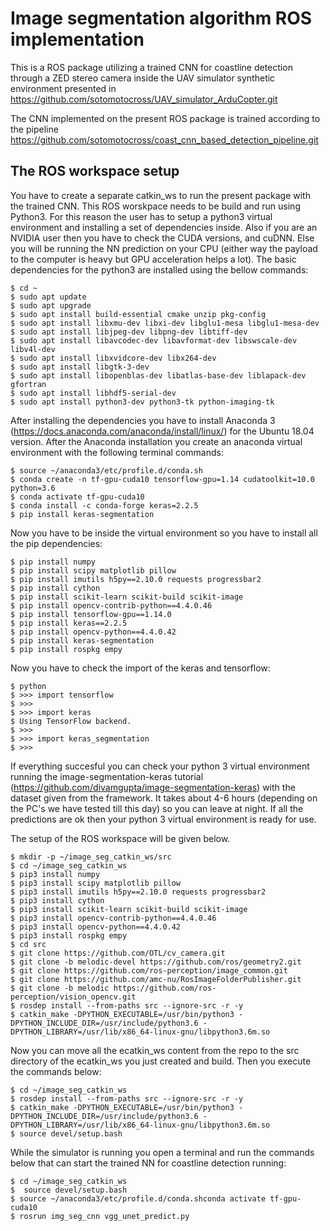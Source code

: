 # Image segmentation algorithm ROS implementation
This is a ROS package utilizing a trained CNN for coastline detection through a ZED stereo camera inside the UAV simulator synthetic environment presented in https://github.com/sotomotocross/UAV_simulator_ArduCopter.git

The CNN implemented on the present ROS package is trained according to the pipeline https://github.com/sotomotocross/coast_cnn_based_detection_pipeline.git

## The ROS workspace setup
You have to create a separate catkin_ws to run the present package with the trained CNN. This ROS worskpace needs to be build and run using Python3. For this reason the user has to setup a python3 virtual environment and installing a set of dependencies inside. Also if you are an NVIDIA user then you have to check the CUDA versions, and cuDNN. Else you will be running the NN prediction on your CPU (either way the payload to the computer is heavy but GPU acceleration helps a lot).
The basic dependencies for the python3 are installed using the bellow commands:
```
$ cd ~
$ sudo apt update
$ sudo apt upgrade
$ sudo apt install build-essential cmake unzip pkg-config
$ sudo apt install libxmu-dev libxi-dev libglu1-mesa libglu1-mesa-dev
$ sudo apt install libjpeg-dev libpng-dev libtiff-dev
$ sudo apt install libavcodec-dev libavformat-dev libswscale-dev libv4l-dev
$ sudo apt install libxvidcore-dev libx264-dev
$ sudo apt install libgtk-3-dev
$ sudo apt install libopenblas-dev libatlas-base-dev liblapack-dev gfortran
$ sudo apt install libhdf5-serial-dev
$ sudo apt install python3-dev python3-tk python-imaging-tk
```
After installing the dependencies you have to install Anaconda 3 (https://docs.anaconda.com/anaconda/install/linux/) for the Ubuntu 18.04 version.
After the Anaconda installation you create an anaconda virtual environment with the following terminal commands:
```
$ source ~/anaconda3/etc/profile.d/conda.sh
$ conda create -n tf-gpu-cuda10 tensorflow-gpu=1.14 cudatoolkit=10.0 python=3.6
$ conda activate tf-gpu-cuda10
$ conda install -c conda-forge keras=2.2.5
$ pip install keras-segmentation
```
Now you have to be inside the virtual environment so you have to install all the pip dependencies:
```
$ pip install numpy
$ pip install scipy matplotlib pillow
$ pip install imutils h5py==2.10.0 requests progressbar2
$ pip install cython
$ pip install scikit-learn scikit-build scikit-image
$ pip install opencv-contrib-python==4.4.0.46
$ pip install tensorflow-gpu==1.14.0
$ pip install keras==2.2.5
$ pip install opencv-python==4.4.0.42
$ pip install keras-segmentation
$ pip install rospkg empy
```
Now you have to check the import of the keras and tensorflow:
```
$ python
$ >>> import tensorflow
$ >>>
$ >>> import keras
$ Using TensorFlow backend.
$ >>>
$ >>> import keras_segmentation
$ >>>
```
If everything succesful you can check your python 3 virtual environment running the image-segmentation-keras tutorial (https://github.com/divamgupta/image-segmentation-keras) with the dataset given from the framework. It takes about 4-6 hours (depending on the PC's we have tested till this day) so you can leave at night. If all the predictions are ok then your python 3 virtual environment is ready for use.

The setup of the ROS workspace will be given below.
```
$ mkdir -p ~/image_seg_catkin_ws/src
$ cd ~/image_seg_catkin_ws
$ pip3 install numpy
$ pip3 install scipy matplotlib pillow
$ pip3 install imutils h5py==2.10.0 requests progressbar2
$ pip3 install cython
$ pip3 install scikit-learn scikit-build scikit-image
$ pip3 install opencv-contrib-python==4.4.0.46
$ pip3 install opencv-python==4.4.0.42
$ pip3 install rospkg empy
$ cd src
$ git clone https://github.com/OTL/cv_camera.git
$ git clone -b melodic-devel https://github.com/ros/geometry2.git
$ git clone https://github.com/ros-perception/image_common.git
$ git clone https://github.com/amc-nu/RosImageFolderPublisher.git
$ git clone -b melodic https://github.com/ros-perception/vision_opencv.git
$ rosdep install --from-paths src --ignore-src -r -y
$ catkin_make -DPYTHON_EXECUTABLE=/usr/bin/python3 -DPYTHON_INCLUDE_DIR=/usr/include/python3.6 -DPYTHON_LIBRARY=/usr/lib/x86_64-linux-gnu/libpython3.6m.so
```
Now you can move all the ecatkin_ws content from the repo to the src directory of the ecatkin_ws you just created and build.
Then you execute the commands below:
```
$ cd ~/image_seg_catkin_ws
$ rosdep install --from-paths src --ignore-src -r -y
$ catkin_make -DPYTHON_EXECUTABLE=/usr/bin/python3 -DPYTHON_INCLUDE_DIR=/usr/include/python3.6 -DPYTHON_LIBRARY=/usr/lib/x86_64-linux-gnu/libpython3.6m.so
$ source devel/setup.bash
```

While the simulator is running you open a terminal and run the commands below that can start the trained NN for coastline detection running:
```
$ cd ~/image_seg_catkin_ws
$  source devel/setup.bash
$ source ~/anaconda3/etc/profile.d/conda.shconda activate tf-gpu-cuda10
$ rosrun img_seg_cnn vgg_unet_predict.py
```
